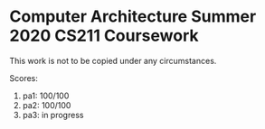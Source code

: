 # Computer Architecture Summer 2020 CS211 Coursework

This work is not to be copied under any circumstances.

Scores:
1. pa1: 100/100
2. pa2: 100/100
3. pa3: in progress
